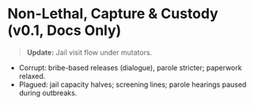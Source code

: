 # Non-Lethal, Capture & Custody (v0.1, Docs Only)
> **Update:** Jail visit flow under mutators.

- Corrupt: bribe-based releases (dialogue), parole stricter; paperwork relaxed.
- Plagued: jail capacity halves; screening lines; parole hearings paused during outbreaks.


